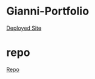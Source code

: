 # Gianni-Portfolio
[Deployed Site](https://giannimejia.github.io/Gianni-Portfolio/)

# repo
[Repo](https://github.com/GianniMejia/Gianni-Portfolio)